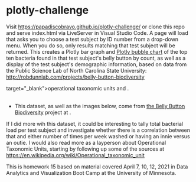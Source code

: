 # plotly-challenge

Visit 
https://papadiscobravo.github.io/plotly-challenge/
or clone this repo and serve index.html via LiveServer in Visual Studio Code. A page will load that asks you to choose a test subject by ID number from a drop-down menu. When you do so, only results matching that test subject will be returned. This creates a Plotly bar graph and <a href="https://plotly.com/javascript/bubble-charts/" target="_blank">Plotly bubble chart</a> of the top ten bacteria found in that test subject's belly button by count, as well as a display of the test subject's demographic information, based on data from the Public Science Lab of North Carolina State University: http://robdunnlab.com/projects/belly-button-biodiversity

target="_blank">operational taxonomic units</a> and .
<br>
<br>
* This dataset, as well as the images below, come from <a href="" target="_blank">the Belly Button Biodiversity</a> project at .



If I did more wih this dataset, it could be interesting to tally total bacterial load per test subject and investigate whether there is a correlation between that and either number of times per week washed or having an innie versus an outie. I would also read more as a layperson about Operational Taxonomic Units, starting by following up some of the sources at https://en.wikipedia.org/wiki/Operational_taxonomic_unit

This is homework 15 based on material covered April 7, 10, 12, 2021 in Data Analytics and Visualization Boot Camp at the University of Minnesota.
